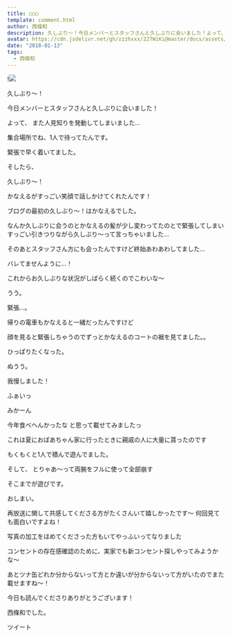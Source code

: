 ```yaml
---
title: ◯◯◯
template: comment.html
author: 西條和
description: 久しぶり〜！今日メンバーとスタッフさんと久しぶりに会いました！よって、また人見知りを発動してしまいました…集合場所でね、1人で待...
avatar: https://cdn.jsdelivr.net/gh/zzzhxxx/227WiKi@master/docs/assets/photo/avatar/nagomi.jpg
date: "2018-01-13"
tags:
  - 西條和
---
```


!![](https://cdn.jsdelivr.net/gh/227WiKi/227WiKi-image@master/blog-image/nagomi-2018-01-13_1.jpg)








久しぶり〜！










今日メンバーとスタッフさんと久しぶりに会いました！








よって、
また人見知りを発動してしまいました…







集合場所でね、1人で待ってたんです。




緊張で早く着いてました。





そしたら、





久しぶり〜！









かなえるがすっごい笑顔で話しかけてくれたんです！







ブログの最初の久しぶり〜！はかなえるでした。








なんか久しぶりに会うのとかなえるの髪が少し変わってたのとで緊張してしまいすっごい引きつりながら久しぶり〜って言っちゃいました…









そのあとスタッフさん方にも会ったんですけど終始あわあわしてました…




バレてませんように…！









これからお久しぶりな状況がしばらく続くのでこわいな〜



うう。



緊張…。








帰りの電車もかなえると一緒だったんですけど




顔を見ると緊張しちゃうのでずっとかなえるのコートの裾を見てました。。







ひっぱりたくなった。





ぬうう。





我慢しました！








ふぁいっ














みかーん





今年食べへんかったな
と思って載せてみましたっ





これは夏におばあちゃん家に行ったときに親戚の人に大量に貰ったのです






もくもくと1人で積んで遊んでました。







そして、
とりゃあ〜って両腕をフルに使って全部崩す





そこまでが遊びです。











おしまい。






再放送に関して共感してくださる方がたくさんいて嬉しかったです〜
何回見ても面白いですよね！




写真の加工をほめてくださった方もいてやっふいってなりました




コンセントの存在感確認のために、実家でも新コンセント探しやってみようかな〜




あとツナ缶どれか分からないって方とか違いが分からないって方がいたのでまた載せますね〜！





今日も読んでくださりありがとうございます！




西條和でした。


ツイート



